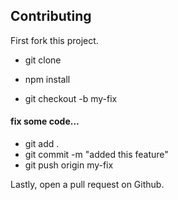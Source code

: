## Contributing

First fork this project.  

* git clone <your-forked-repo>
* npm install

* git checkout -b my-fix

#### fix some code...

* git add .
* git commit -m "added this feature"
* git push origin my-fix

Lastly, open a pull request on Github.